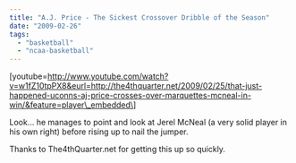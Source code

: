 ```yaml
---
title: "A.J. Price - The Sickest Crossover Dribble of the Season"
date: "2009-02-26"
tags:
  - "basketball"
  - "ncaa-basketball"
---
```


\[youtube=http://www.youtube.com/watch?v=w1fZ10tpPX8&eurl=http://the4thquarter.net/2009/02/25/that-just-happened-uconns-aj-price-crosses-over-marquettes-mcneal-in-win/&feature=player\_embedded\]

Look... he manages to point and look at Jerel McNeal (a very solid player in his own right) before rising up to nail the jumper.

Thanks to The4thQuarter.net for getting this up so quickly.

